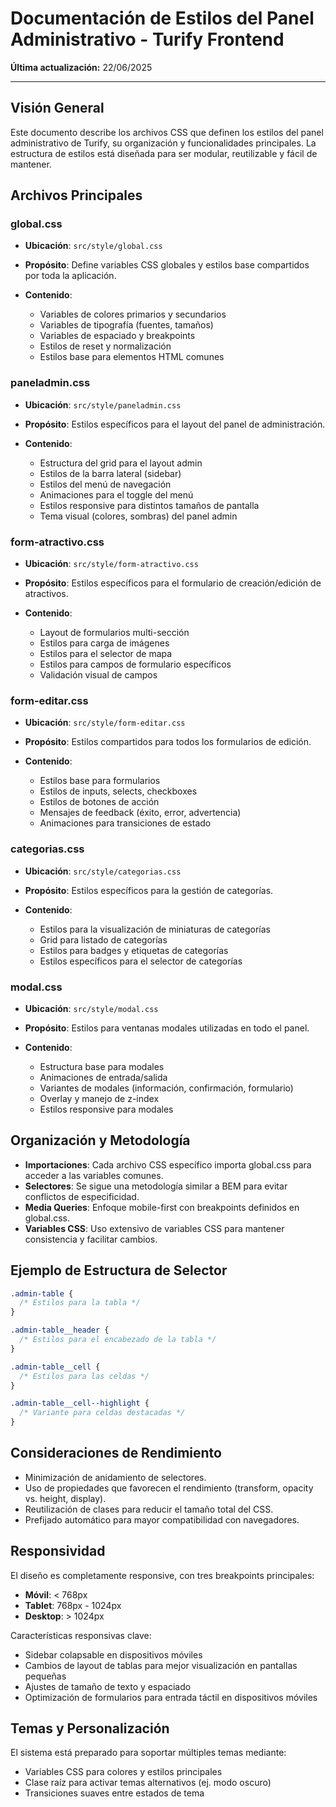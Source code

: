# Documentación de Estilos del Panel Administrativo - Turify Frontend

**Última actualización:** 22/06/2025

---

## Visión General

Este documento describe los archivos CSS que definen los estilos del panel administrativo de Turify, su organización y funcionalidades principales. La estructura de estilos está diseñada para ser modular, reutilizable y fácil de mantener.

## Archivos Principales

### global.css

- **Ubicación**: `src/style/global.css`
- **Propósito**: Define variables CSS globales y estilos base compartidos por toda la aplicación.

- **Contenido**:
  - Variables de colores primarios y secundarios
  - Variables de tipografía (fuentes, tamaños)
  - Variables de espaciado y breakpoints
  - Estilos de reset y normalización
  - Estilos base para elementos HTML comunes

### paneladmin.css

- **Ubicación**: `src/style/paneladmin.css`
- **Propósito**: Estilos específicos para el layout del panel de administración.

- **Contenido**:
  - Estructura del grid para el layout admin
  - Estilos de la barra lateral (sidebar)
  - Estilos del menú de navegación
  - Animaciones para el toggle del menú
  - Estilos responsive para distintos tamaños de pantalla
  - Tema visual (colores, sombras) del panel admin

### form-atractivo.css

- **Ubicación**: `src/style/form-atractivo.css`
- **Propósito**: Estilos específicos para el formulario de creación/edición de atractivos.

- **Contenido**:
  - Layout de formularios multi-sección
  - Estilos para carga de imágenes
  - Estilos para el selector de mapa
  - Estilos para campos de formulario específicos
  - Validación visual de campos

### form-editar.css

- **Ubicación**: `src/style/form-editar.css`
- **Propósito**: Estilos compartidos para todos los formularios de edición.

- **Contenido**:
  - Estilos base para formularios
  - Estilos de inputs, selects, checkboxes
  - Estilos de botones de acción
  - Mensajes de feedback (éxito, error, advertencia)
  - Animaciones para transiciones de estado

### categorias.css

- **Ubicación**: `src/style/categorias.css`
- **Propósito**: Estilos específicos para la gestión de categorías.

- **Contenido**:
  - Estilos para la visualización de miniaturas de categorías
  - Grid para listado de categorías
  - Estilos para badges y etiquetas de categorías
  - Estilos específicos para el selector de categorías

### modal.css

- **Ubicación**: `src/style/modal.css`
- **Propósito**: Estilos para ventanas modales utilizadas en todo el panel.

- **Contenido**:
  - Estructura base para modales
  - Animaciones de entrada/salida
  - Variantes de modales (información, confirmación, formulario)
  - Overlay y manejo de z-index
  - Estilos responsive para modales

## Organización y Metodología

- **Importaciones**: Cada archivo CSS específico importa global.css para acceder a las variables comunes.
- **Selectores**: Se sigue una metodología similar a BEM para evitar conflictos de especificidad.
- **Media Queries**: Enfoque mobile-first con breakpoints definidos en global.css.
- **Variables CSS**: Uso extensivo de variables CSS para mantener consistencia y facilitar cambios.

## Ejemplo de Estructura de Selector

```css
.admin-table {
  /* Estilos para la tabla */
}

.admin-table__header {
  /* Estilos para el encabezado de la tabla */
}

.admin-table__cell {
  /* Estilos para las celdas */
}

.admin-table__cell--highlight {
  /* Variante para celdas destacadas */
}
```

## Consideraciones de Rendimiento

- Minimización de anidamiento de selectores.
- Uso de propiedades que favorecen el rendimiento (transform, opacity vs. height, display).
- Reutilización de clases para reducir el tamaño total del CSS.
- Prefijado automático para mayor compatibilidad con navegadores.

## Responsividad

El diseño es completamente responsive, con tres breakpoints principales:
- **Móvil**: < 768px
- **Tablet**: 768px - 1024px
- **Desktop**: > 1024px

Características responsivas clave:
- Sidebar colapsable en dispositivos móviles
- Cambios de layout de tablas para mejor visualización en pantallas pequeñas
- Ajustes de tamaño de texto y espaciado
- Optimización de formularios para entrada táctil en dispositivos móviles

## Temas y Personalización

El sistema está preparado para soportar múltiples temas mediante:
- Variables CSS para colores y estilos principales
- Clase raíz para activar temas alternativos (ej. modo oscuro)
- Transiciones suaves entre estados de tema
